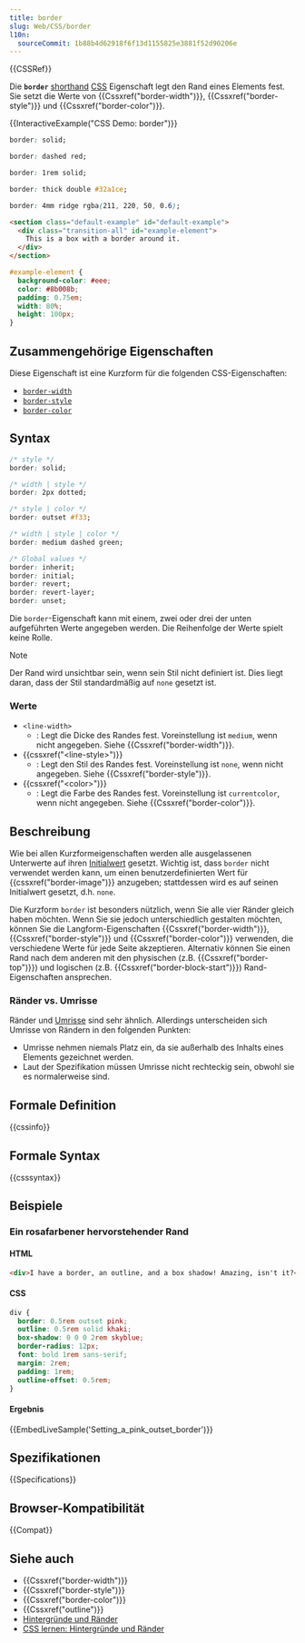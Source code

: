 ```yaml
---
title: border
slug: Web/CSS/border
l10n:
  sourceCommit: 1b88b4d62918f6f13d1155825e3881f52d90206e
---
```


{{CSSRef}}

Die **`border`** [shorthand](/de/docs/Web/CSS/CSS_cascade/Shorthand_properties) [CSS](/de/docs/Web/CSS) Eigenschaft legt den Rand eines Elements fest. Sie setzt die Werte von {{Cssxref("border-width")}}, {{Cssxref("border-style")}} und {{Cssxref("border-color")}}.

{{InteractiveExample("CSS Demo: border")}}

```css interactive-example-choice
border: solid;
```

```css interactive-example-choice
border: dashed red;
```

```css interactive-example-choice
border: 1rem solid;
```

```css interactive-example-choice
border: thick double #32a1ce;
```

```css interactive-example-choice
border: 4mm ridge rgba(211, 220, 50, 0.6);
```

```html interactive-example
<section class="default-example" id="default-example">
  <div class="transition-all" id="example-element">
    This is a box with a border around it.
  </div>
</section>
```

```css interactive-example
#example-element {
  background-color: #eee;
  color: #8b008b;
  padding: 0.75em;
  width: 80%;
  height: 100px;
}
```

## Zusammengehörige Eigenschaften

Diese Eigenschaft ist eine Kurzform für die folgenden CSS-Eigenschaften:

- [`border-width`](/de/docs/Web/CSS/border-width)
- [`border-style`](/de/docs/Web/CSS/border-style)
- [`border-color`](/de/docs/Web/CSS/border-color)

## Syntax

```css
/* style */
border: solid;

/* width | style */
border: 2px dotted;

/* style | color */
border: outset #f33;

/* width | style | color */
border: medium dashed green;

/* Global values */
border: inherit;
border: initial;
border: revert;
border: revert-layer;
border: unset;
```

Die `border`-Eigenschaft kann mit einem, zwei oder drei der unten aufgeführten Werte angegeben werden. Die Reihenfolge der Werte spielt keine Rolle.

> [!NOTE]
> Der Rand wird unsichtbar sein, wenn sein Stil nicht definiert ist. Dies liegt daran, dass der Stil standardmäßig auf `none` gesetzt ist.

### Werte

- `<line-width>`
  - : Legt die Dicke des Randes fest. Voreinstellung ist `medium`, wenn nicht angegeben. Siehe {{Cssxref("border-width")}}.
- {{cssxref("&lt;line-style&gt;")}}
  - : Legt den Stil des Randes fest. Voreinstellung ist `none`, wenn nicht angegeben. Siehe {{Cssxref("border-style")}}.
- {{cssxref("&lt;color&gt;")}}
  - : Legt die Farbe des Randes fest. Voreinstellung ist `currentcolor`, wenn nicht angegeben. Siehe {{Cssxref("border-color")}}.

## Beschreibung

Wie bei allen Kurzformeigenschaften werden alle ausgelassenen Unterwerte auf ihren [Initialwert](/de/docs/Web/CSS/CSS_cascade/Value_processing#initial_value) gesetzt. Wichtig ist, dass `border` nicht verwendet werden kann, um einen benutzerdefinierten Wert für {{cssxref("border-image")}} anzugeben; stattdessen wird es auf seinen Initialwert gesetzt, d.h. `none`.

Die Kurzform `border` ist besonders nützlich, wenn Sie alle vier Ränder gleich haben möchten. Wenn Sie sie jedoch unterschiedlich gestalten möchten, können Sie die Langform-Eigenschaften {{Cssxref("border-width")}}, {{Cssxref("border-style")}} und {{Cssxref("border-color")}} verwenden, die verschiedene Werte für jede Seite akzeptieren. Alternativ können Sie einen Rand nach dem anderen mit den physischen (z.B. {{Cssxref("border-top")}}) und logischen (z.B. {{Cssxref("border-block-start")}}) Rand-Eigenschaften ansprechen.

### Ränder vs. Umrisse

Ränder und [Umrisse](/de/docs/Web/CSS/outline) sind sehr ähnlich. Allerdings unterscheiden sich Umrisse von Rändern in den folgenden Punkten:

- Umrisse nehmen niemals Platz ein, da sie außerhalb des Inhalts eines Elements gezeichnet werden.
- Laut der Spezifikation müssen Umrisse nicht rechteckig sein, obwohl sie es normalerweise sind.

## Formale Definition

{{cssinfo}}

## Formale Syntax

{{csssyntax}}

## Beispiele

### Ein rosafarbener hervorstehender Rand

#### HTML

```html
<div>I have a border, an outline, and a box shadow! Amazing, isn't it?</div>
```

#### CSS

```css
div {
  border: 0.5rem outset pink;
  outline: 0.5rem solid khaki;
  box-shadow: 0 0 0 2rem skyblue;
  border-radius: 12px;
  font: bold 1rem sans-serif;
  margin: 2rem;
  padding: 1rem;
  outline-offset: 0.5rem;
}
```

#### Ergebnis

{{EmbedLiveSample('Setting_a_pink_outset_border')}}

## Spezifikationen

{{Specifications}}

## Browser-Kompatibilität

{{Compat}}

## Siehe auch

- {{Cssxref("border-width")}}
- {{Cssxref("border-style")}}
- {{Cssxref("border-color")}}
- {{Cssxref("outline")}}
- [Hintergründe und Ränder](/de/docs/Web/CSS/CSS_backgrounds_and_borders)
- [CSS lernen: Hintergründe und Ränder](/de/docs/Learn_web_development/Core/Styling_basics/Backgrounds_and_borders)
